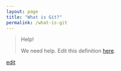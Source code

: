 ```yaml
---
layout: page
title: "What is Git?"
permalink: /what-is-git
---
```


> Help! 
> 
> We need help. Edit this definition <a href="https://github.com/and-digital/tech-definitions/blob/master/definitions/source-code/git.md">here</a>.

<p class="edit-term"><a href="https://github.com/and-digital/tech-definitions/blob/master/definitions/source-code/git.md">edit</a></p>
